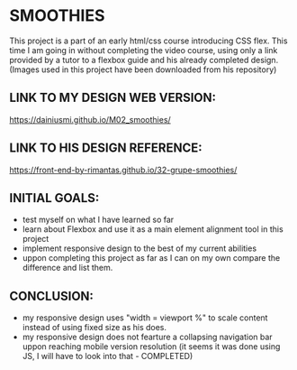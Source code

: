 # SMOOTHIES
This project is a part of an early html/css course introducing CSS flex. This time I am going in without completing the video course, using only a link provided by a tutor to a flexbox guide and his already completed design. (Images used in this project have been downloaded from his repository)

## LINK TO MY DESIGN WEB VERSION:
https://dainiusmi.github.io/M02_smoothies/
## LINK TO HIS DESIGN REFERENCE:
https://front-end-by-rimantas.github.io/32-grupe-smoothies/

## INITIAL GOALS:
- test myself on what I have learned so far
- learn about Flexbox and use it as a main element alignment tool in this project
- implement responsive design to the best of my current abilities
- uppon completing this project as far as I can on my own compare the difference and list them.

## CONCLUSION:
- my responsive design uses "width = viewport %" to scale content instead of using fixed size as his does.
- my responsive design does not fearture a collapsing navigation bar uppon reaching mobile version resolution (it seems it was done using JS, I will have to look into that  - COMPLETED)